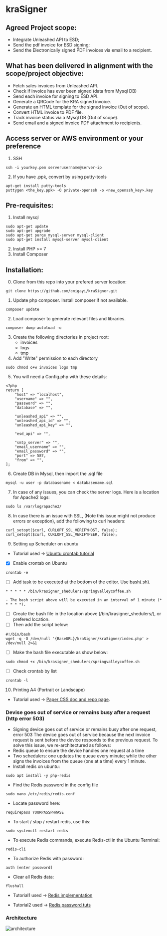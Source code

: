 # kraSigner
## Agreed Project scope: 

- Integrate Unleashed API to ESD;
- Send the pdf invoice for ESD signing;
- Send the Electronically signed PDF invoices via email to a recipient.

## What has been delivered in alignment with the scope/project objective:

- Fetch sales invoices from Unleashed API.
- Check if invoice has ever been signed (data from Mysql DB)
- Send each invoice for signing to ESD API.
- Generate a QRCode for the KRA signed invoice.
- Generate an HTML template for the signed invoice (Out of scope).
- Convert HTML invoice to PDF file.
- Track invoice status via a Mysql DB (Out of scope).
- Send email and a signed invoice PDF attachment to recipients.

## Access server or AWS environment or your preference
1. SSH
```
ssh -i yourkey.pem serverusername@server-ip
```
2. If you have .ppk, convert by using putty-tools
```
apt-get install putty-tools
puttygen <the_key.ppk> -O private-openssh -o <new_openssh_key>.key
```
## Pre-requisites:
1. Install mysql
```
sudo apt-get update
sudo apt-get upgrade
sudo apt-get purge mysql-server mysql-client
sudo apt-get install mysql-server mysql-client
```
2. Install PHP >= 7
3. Install Composer 

## Installation:
0. Clone from this repo into your prefered server location:
```
git clone https://github.com/cmigayi/kraSigner.git
```
1. Update php composer. Install composer if not available. 
```
composer update
```
2. Load composer to generate relevant files and libraries.
```
composer dump-autoload -o
```
3. Create the following directories in project root:
    - invoices
    - logs
    - tmp
4. Add "Write" permission to each directory
```
sudo chmod o+w invoices logs tmp
``` 	
5. You will need a Config.php with these details:
```
<?php
return [
	"host" => "localhost",
	"username" => "",
	"password" => "",
	"database" => "",

	"unleashed_api" => "",
	"unleashed_api_id" => "",
	"unleashed_api_key" => "",

	"esd_api" => "",

	"smtp_server" => "",
	"email_username" => "",
	"email_password" => "",
	"port" => 587,
	"from" => "",
];
```
6. Create DB in Mysql, then import the .sql file
```
mysql -u user -p databasename < databasename.sql
```  
7. In case of any issues, you can check the server logs. Here is a location for Apache2 logs:
```
sudo ls /var/log/apache2/
```
8. In case there is an issue with SSL, (Note this issue might not produce errors or exception), add the following to curl headers:
```
curl_setopt($curl, CURLOPT_SSL_VERIFYHOST, false);
curl_setopt($curl, CURLOPT_SSL_VERIFYPEER, false);
``` 
9. Setting up Scheduler on ubuntu
- Tutorial used -> [Ubuntu crontab tutorial](https://linuxhint.com/run_cron_job_every_minute/)
- [x] Enable crontab on Ubuntu
```
crontab -e
```
- [ ] Add task to be executed at the bottom of the editor. Use bash(.sh).
```
* * * * * /bin/krasigner_shedulers/springvalleycoffee.sh
```
	- The bash script above will be executed in an interval of 1 minute (* * * * *).
- [ ] Create the bash file in the location above (/bin/krasigner_shedulers/), or prefered location.
- [ ] Then add the script below:
```
#!/bin/bash
wget -q -O /dev/null '{BaseURL}/kraSigner/kraSigner/index.php' > /dev/null 2>&1
```
- [ ] Make the bash file executable as show below:
```
sudo chmod +x /bin/krasigner_shedulers/springvalleycoffee.sh
```
- [ ] Check crontab by list
```
crontab -l
```
 
10. Printing A4 (Portrait or Landscape)
- Tutorial used -> [Paper CSS doc and repo page](https://github.com/cognitom/paper-css/blob/master/examples/multiple-sheets.html).

### Devise goes out of service or remains busy after a request (http error 503)
- Signing device goes out of service or remains busy after one request, error 503
The device goes out of service because the next invoice request is sent before the device responds to the previous request.
To solve this issue, we re-architectured as follows:
- Redis queue to ensure the device handles one request at a time  
- Two schedulers: one updates the queue every minute; while the other signs the invoices from the queue (one at a time) every 1 minute. 
 - Install redis on ubuntu:
 ```
 sudo apt install -y php-redis
 ```
 - Find the Redis password in the config file
 ```
 sudo nano /etc/redis/redis.conf
 ```
 - Locate password here:
 ```
 requirepass YOURPASSPHRASE
 ```
 - To start / stop / restart redis, use this:
 ```
 sudo systemctl restart redis
 ```
 - To execute Redis commands, execute Redis-ctl in the Ubuntu Terminal:
 ```
 redis-cli
 ``` 
 - To authorize Redis with password:
 ```
 auth [enter password]
 ``` 
 - Clear all Redis data:
 ```
 flushall
 ```
 - Tutorial1 used -> [Redis implementation](https://www.vultr.com/docs/implement-redis-queue-and-worker-with-php-on-ubuntu-20-04/)

 - Tutorial2 used -> [Redis password tuts](https://onelinerhub.com/php-redis/using-password-to-connect-to-redis)
### Architecture
![architecture](/repository/architectural-design?raw=true "Architecture")
